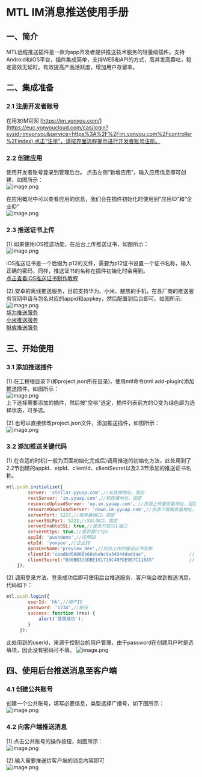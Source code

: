 # MTL IM消息推送使用手册

<a name="EsvaX"></a>
## 一、简介
MTL远程推送插件是一款为app开发者提供推送技术服务的轻量级插件。支持Android和iOS平台，插件集成简单，支持WEB和API的方式，高并发高吞吐，稳定高效无延时。有效提高产品活跃度，增加用户存留率。

<a name="yhKAg"></a>
## [](https://www.yuque.com/tiantanggebi/dqwpex/zvq6pi#yhKAg)二、集成准备
<a name="D3nD1"></a>
### 2.1 注册开发者账号
在用友IM官网 [https://im.yonyou.com/](https://euc.yonyoucloud.com/cas/login?sysid=imyonyou&service=https%3A%2F%2Fim.yonyou.com%2Fcontroller%2Findex) 点击“注册”，请按界面流程提示进行开发者账号注册。

<a name="zKymW"></a>
### 2.2 创建应用
使用开发者账号登录到管理后台。 点击左侧“新增应用”，输入应用信息即可创建，如图所示：<br />![image.png](https://cdn.nlark.com/yuque/0/2019/png/271499/1567653278536-430948fe-82cd-4327-ab39-3e1689eea1a4.png#align=left&display=inline&height=451&name=image.png&originHeight=902&originWidth=3122&size=181032&status=done&width=1561)

在应用概况中可以查看应用的信息，我们会在插件初始化时使用到“应用ID”和“企业ID”<br />![image.png](https://cdn.nlark.com/yuque/0/2019/png/271499/1567661639590-dbc06eb9-53b1-4bf6-abdf-78088e266675.png#align=left&display=inline&height=538&name=image.png&originHeight=1076&originWidth=3052&size=161964&status=done&width=1526)

<a name="exsNs"></a>
### 2.3 推送证书上传
(1).如果使用iOS推送功能，在后台上传推送证书，如图所示：<br />![image.png](https://cdn.nlark.com/yuque/0/2019/png/271499/1567662483513-e56d2a95-0f3e-437e-9b37-a0aaaca16f81.png#align=left&display=inline&height=460&name=image.png&originHeight=920&originWidth=2144&size=157668&status=done&width=1072)

iOS推送证书是一个后缀为.p12的文件，需要为p12证书设置一个证书名称，输入正确的密码，同样，推送证书的名称在插件初始化时会用到。<br />[点击查看iOS推送证书制作教程](https://www.jianshu.com/p/2777e3cf6bf8)

(2).安卓的离线推送服务，目前支持华为、小米、魅族的手机，在各厂商的推送服务官网申请与包名对应的appid和appkey，然后配置到后台即可。如图所示:<br />![image.png](https://cdn.nlark.com/yuque/0/2019/png/271499/1567669982648-10a0092e-663e-4c97-bcd4-ea099279b387.png#align=left&display=inline&height=524&name=image.png&originHeight=1048&originWidth=2192&size=240728&status=done&width=1096)<br />[华为推送服务](https://developer.huawei.com/consumer/cn/service/hms/pushservice.html)<br />[小米推送服务](https://dev.mi.com/console/appservice/push.html)<br />[魅族推送服务](https://open.flyme.cn/open-web/views/push.html)

<a name="BOB0s"></a>
## 三、开始使用
<a name="v4Jwe"></a>
### 3.1 添加推送插件
(1).在工程根目录下(即project.json所在目录)，使用mtl命令(mtl add-plugin)添加推送插件，如图所示：<br />![image.png](https://cdn.nlark.com/yuque/0/2019/png/271499/1567825480901-030e5fc5-15fe-48da-9cd4-2fd4f9c685f7.png#align=left&display=inline&height=188&name=image.png&originHeight=376&originWidth=1130&size=190479&status=done&width=565)<br />上下选择需要添加的插件，然后按"空格"选定，插件列表前方的○变为绿色即为选择状态，可多选。

(2).也可以直接修改project.json文件，添加推送插件，如图所示：<br />![image.png](https://cdn.nlark.com/yuque/0/2019/png/271499/1567825971721-ae2b9f8c-9746-41fb-bb64-366a0eebcbbe.png#align=left&display=inline&height=264&name=image.png&originHeight=528&originWidth=1536&size=100053&status=done&width=768)

<a name="qhIL6"></a>
### 3.2 添加推送关键代码
(1).在合适的时机(一般为页面初始化完成后)调用推送的初始化方法，此处用到了2.2节创建的appId、etpId、clientId、clientSecret以及2.3节添加的推送证书名称。

```javascript
mtl.push.initialize({
		server: 'stellar.yyuap.com',//长连接地址，固定
		restServer: 'im.yyuap.com',//短连接地址，固定
		resourceUploadServer: 'up.im.yyuap.com', //资源上传服务器地址，固定
		resourceDownloadServer: 'down.im.yyuap.com',//资源下载服务器地址，固定
		serverPort: 5227,//服务器端口，固定
		serverSSLPort: 5223,//SSL端口，固定
		serverEnableSSL: true,//是否开启SSL端口
		serverHttps: true,//是否是https
		appId: 'pushdemo',//应用ID
		etpId: 'yonyou',//企业ID
		apnsCerName:'preview_dev',//后台上传的推送证书名称
		clientId:"ceadbd08000b66ebebc9a34944daddae",                // IM后台申请的clientId
  		clientSecret:"B36BB333DBE101719C40FDE9E7C118A5"				// IM后台申请的clientSecret
	});
```

(2).调用登录方法，登录成功后即可使用后台推送服务，客户端会收到推送消息，代码如下：

```javascript
mtl.push.login({
		userId: 'hb',//用户ID
		password: '1234',//密码
		success: function (res) {
			alert('登录成功');
		}
	 });
```
此处用到的userId，来源于控制台的用户管理，由于password在创建用户时是选填项，因此没有密码可不填。
![image.png](https://cdn.nlark.com/yuque/0/2019/png/271499/1568875249650-957ca940-9a41-403a-87bf-ab29542a7b0e.png?x-oss-process=image/resize,w_1492)

<a name="JfY93"></a>
## 四、使用后台推送消息至客户端
<a name="te48G"></a>
### 4.1 创建公共账号
创建一个公共账号，填写必要信息，类型选择广播号，如下图所示：<br />![image.png](https://cdn.nlark.com/yuque/0/2019/png/271499/1567840064228-0fc8aa12-d48e-4717-ae70-236fcef706c5.png#align=left&display=inline&height=446&name=image.png&originHeight=892&originWidth=2142&size=148582&status=done&width=1071)

<a name="S31zJ"></a>
### 4.2 向客户端推送消息
(1).点击公共账号的操作按钮，如图所示：<br />![image.png](https://cdn.nlark.com/yuque/0/2019/png/271499/1567840252613-d69acfa2-6563-4358-838b-f620d18c0cca.png#align=left&display=inline&height=207&name=image.png&originHeight=414&originWidth=2318&size=62536&status=done&width=1159)

(2).输入需要推送给客户端的消息内容即可<br />![image.png](https://cdn.nlark.com/yuque/0/2019/png/271499/1567840312810-e4ed0e68-6708-4dbe-96cb-99804b4f5d59.png#align=left&display=inline&height=329&name=image.png&originHeight=658&originWidth=1190&size=63306&status=done&width=595)
